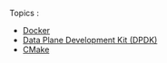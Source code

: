 Topics :

- [Docker](docker/README.md)
- [Data Plane Development Kit (DPDK)](dpdk-20.11.3/README.md)
- [CMake](CMake/README.md)
